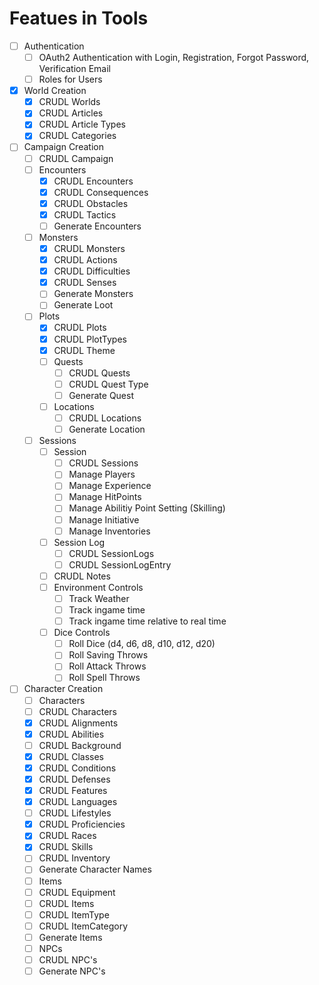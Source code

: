 # Featues in Tools

- [ ] Authentication
  - [ ] OAuth2 Authentication with Login, Registration, Forgot Password, Verification Email
  - [ ] Roles for Users
- [x] World Creation
  - [x] CRUDL Worlds
  - [x] CRUDL Articles
  - [x] CRUDL Article Types
  - [x] CRUDL Categories
- [ ] Campaign Creation
  - [ ] CRUDL Campaign
  - [ ] Encounters
    - [x] CRUDL Encounters
    - [x] CRUDL Consequences
    - [x] CRUDL Obstacles
    - [x] CRUDL Tactics
    - [ ]  Generate Encounters
  - [ ] Monsters
    - [x] CRUDL Monsters
    - [x] CRUDL Actions
    - [x] CRUDL Difficulties
    - [x] CRUDL Senses
    - [ ]  Generate Monsters
    - [ ]  Generate Loot
  - [ ] Plots
    - [x] CRUDL Plots
    - [x] CRUDL PlotTypes
    - [x] CRUDL Theme
    - [ ] Quests
      - [ ] CRUDL Quests
      - [ ] CRUDL Quest Type
      - [ ] Generate Quest
    - [ ] Locations
      - [ ] CRUDL Locations
      - [ ] Generate Location
  - [ ] Sessions
    - [ ] Session
      - [ ]  CRUDL Sessions
      - [ ]  Manage Players
      - [ ]  Manage Experience
      - [ ]  Manage HitPoints
      - [ ]  Manage Abilitiy Point Setting (Skilling)
      - [ ]  Manage Initiative
      - [ ]  Manage Inventories
    - [ ] Session Log
      - [ ] CRUDL SessionLogs
      - [ ] CRUDL SessionLogEntry
    - [ ] CRUDL Notes
    - [ ] Environment Controls
      - [ ] Track Weather
      - [ ] Track ingame time
      - [ ] Track ingame time relative to real time
    - [ ] Dice Controls
      - [ ] Roll Dice (d4, d6, d8, d10, d12, d20)
      - [ ] Roll Saving Throws
      - [ ] Roll Attack Throws
      - [ ] Roll Spell Throws
- [ ] Character Creation
  - [ ]  Characters
    - [ ] CRUDL Characters
    - [X]  CRUDL Alignments
    - [X]  CRUDL Abilities
    - [ ]  CRUDL Background
    - [X]  CRUDL Classes
    - [X]  CRUDL Conditions
    - [X]  CRUDL Defenses
    - [X]  CRUDL Features
    - [X]  CRUDL Languages
    - [ ]  CRUDL Lifestyles
    - [X]  CRUDL Proficiencies
    - [X]  CRUDL Races
    - [X]  CRUDL Skills
    - [ ]  CRUDL Inventory
    - [ ]  Generate Character Names
  - [ ]  Items
    - [ ]  CRUDL Equipment
    - [ ]  CRUDL Items
    - [ ]  CRUDL ItemType
    - [ ]  CRUDL ItemCategory
    - [ ]  Generate Items
  - [ ]  NPCs
    - [ ]  CRUDL NPC's
    - [ ]  Generate NPC's
